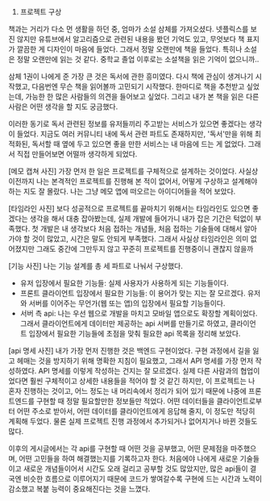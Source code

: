 1. 프로젝트 구상

책과는 거리가 다소 먼 생활을 하던 중, 엄마가 소설 삼체를 가져오셨다. 넷플릭스를 보진 않지만 유튜브에서 알고리즘으로 관련된 내용을 봤던 기억도 있고, 무엇보다 책 표지가 깔끔한 게 디자인이 마음에 들었다. 그래서 정말 오랜만에 책을 들었다. 특히나 소설은 정말 오랜만에 읽는 것 같다. 중학교 졸업 이후로는 소설책을 읽은 기억이 없으니까..

삼체 1권이 나에게 준 가장 큰 것은 독서에 관한 흥미였다. 다시 책에 관심이 생겨나기 시작했고, 다음번엔 무슨 책을 읽어볼까 고민되기 시작했다. 한마디로 책을 추천받고 싶었는데, 가능한 한 많은 사람들의 의견을 들어보고 싶었다. 그리고 내가 본 책을 읽은 다른 사람은 어떤 생각을 할 지도 궁금했다.

이러한 동기로 독서 관련된 정보를 유저들끼리 주고받는 서비스가 있으면 좋겠다는 생각이 들었다. 지금도 여러 커뮤니티 내에 독서 관련 파트도 존재하지만, '독서'만을 위해 최적화된, 독서할 때 옆에 두고 있으면 좋을 만한 서비스는 내 마음에 드는 게 없었다. 그래서 직접 만들어보면 어떨까 생각하게 되었다.

[메모 캡쳐 사진]
가장 먼저 한 일은 프로젝트를 구체적으로 설계하는 것이었다. 사실상 이전까지 나는 본격적인 프로젝트를 진행해 본 적이 없어서, 어떻게 구상하고 설계해야 하는 지도 잘 몰랐다. 나는 그냥 메모 앱에 떠오르는 아이디어들을 적어 보았다.

[타임라인 사진]
보다 성공적으로 프로젝트를 끝마치기 위해서는 타임라인도 있으면 좋겠다는 생각을 해서 대충 잡아봤는데, 실제 개발에 들어가니 내가 잡은 기간은 턱없이 부족했다. 첫 개발은 내 생각보다 처음 접하는 개념들, 처음 접하는 기술들에 대해서 알아가야 할 것이 많았고, 시간은 말도 안되게 부족했다. 그래서 사실상 타임라인은 의미 없어졌지만 그래도 중간에 그만두지 않고 꾸준히 프로젝트를 진행중이니 괜찮지 않을까

[기능 사진]
나는 기능 설계를 총 세 파트로 나눠서 구상했다.
- 유저 입장에서 필요한 기능들: 실제 사용자가 사용하게 되는 기능들이다.
- 프론트 클라이언트 입장에서 필요한 기능들: 이 용어가 맞는 지는 잘 모르겠다. 유저와 서버를 이어주는 무언가(웹 또는 앱)의 입장에서 필요할 기능들이다.
- 서버 측 api: 나는 우선 웹으로 개발을 마치고 모바일 앱으로도 확장할 계획이었다. 그래서 클라이언트에게 데이터만 제공하는 api 서버를 만들기로 하였고, 클라이언트 입장에서 필요한 기능들에 초점을 맞춰 필요한 api 목록을 정리해 보았다.

[api 명세 사진]
내가 가장 먼저 진행한 것은 백엔드 구현이었다.
구현 과정에서 길을 잃고 헤매는 것을 방지하기 위해 명확한 지침이 필요했고, 그래서 API 명세를 가장 먼저 작성하였다.
API 명세를 이렇게 작성하는 건지는 잘 모르겠다.
실제 다른 사람과의 협업이었다면 훨씬 구체적이고 상세한 내용들을 적어야 할 것 같긴 하지만, 이 프로젝트는 나 혼자 진행하는 것이고, 어느 정도는 내 머리속에서 정리가 되어 있기 때문에 나중에 프론트엔드를 구현할 때 정말 필요할만한 정보들만 적었다. 어떤 데이터들을 클라이언트로부터 어떤 주소로 받아서, 어떤 데이터를 클라이언트에게 응답해 줄지, 이 정도만 적당히 계획해 두었다. 물론 실제 프로젝트 진행 과정에서 추가되거나 없어지거나 바뀐 것들도 많다.

이후의 게시글에서는 각 api를 구현할 때 어떤 것을 공부했고, 어떤 문제점을 마주했으며, 어떤 고민들을 하여 해결했는지를 기록하고자 한다. 처음에야 나에게 새로운 기술들이고 새로운 개념들이어서 시간도 오래 걸리고 공부할 것도 많았지만, 많은 api들이 결국엔 비슷한 흐름으로 이루어지기 때문에 코드가 쌓여갈수록 구현에 드는 시간과 노력이 감소했고 복붙 능력이 중요해진다는 것을 느꼈다.

